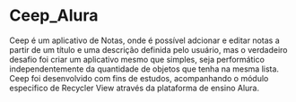 # Ceep_Alura

Ceep é um aplicativo de Notas, onde é possível adcionar e editar notas
a partir de um título e uma descrição definida pelo usuário, mas o verdadeiro
desafio foi criar um aplicativo mesmo que simples, seja performático 
independentemente da quantidade de objetos que tenha na mesma lista. Ceep
foi desenvolvido com fins de estudos, acompanhando o módulo especifico
de Recycler View através da plataforma de ensino Alura. 
